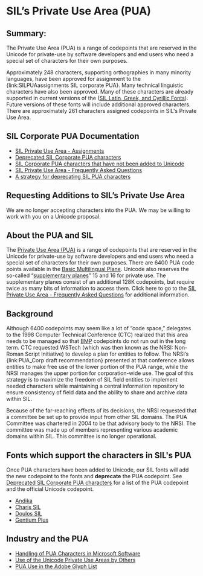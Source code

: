 # SIL’s Private Use Area (PUA)

## Summary:

The Private Use Area (PUA) is a range of codepoints that are reserved in the Unicode for private-use by software developers and end users who need a special set of characters for their own purposes.

Approximately 248 characters, supporting orthographies in many minority languages, have been approved for assignment to the {link:SILPUAassignments SIL corporate PUA}. Many technical linguistic characters have also been approved. Many of these characters are already supported in current versions of the ([SIL Latin, Greek, and Cyrillic Fonts](https://software.sil.org/lcgfonts/)). Future versions of these fonts will include additional approved characters. There are approximately 261 characters assigned codepoints in SIL's Private Use Area.

## SIL Corporate PUA Documentation

- [SIL Private Use Area - Assignments](docs/pua-assignments.md)
- [Deprecated SIL Corporate PUA characters](docs/pua-deprecated.md)
- [SIL Corporate PUA characters that have not been added to Unicode](docs/pua-nondeprecated.md)
- [SIL Private Use Area - Frequently Asked Questions](docs/faq.md)
- [A strategy for deprecating SIL PUA characters](docs/pua-deprecation-strategy.md)

## Requesting Additions to SIL’s Private Use Area

We are no longer accepting characters into the PUA. We may be willing to work with you on a Unicode proposal.

## About the PUA and SIL

The [Private Use Area (PUA)](https://scripts.sil.org/cms/scripts/page.php?item_id=Glossary#pua) is a range of codepoints that are reserved in the Unicode for private-use by software developers and end users who need a special set of characters for their own purposes. There are 6400 PUA code points available in the [Basic Multilingual Plane](https://scripts.sil.org/cms/scripts/page.php?item_id=Glossary#bmp). Unicode also reserves the so-called “[supplementary planes](https://scripts.sil.org/cms/scripts/page.php?item_id=Glossary#supplement)” 15 and 16 for private use. The supplementary planes consist of an additional 128K codepoints, but require twice as many bits of information to access them. Click here to go to the [SIL Private Use Area - Frequently Asked Questions](docs/faq.md) for additional information.

## Background

Although 6400 codepoints may seem like a lot of “code space,” delegates to the 1998 Computer Technical Conference (CTC) realized that this area needs to be managed so that [BMP](https://scripts.sil.org/cms/scripts/page.php?item_id=Glossary#bmp) codepoints do not run out in the long term. CTC requested WSTech (which was then known as the NRSI: Non-Roman Script Initiative) to develop a plan for entities to follow. The NRSI’s {link:PUA_Corp draft recommendation} presented at that conference allows entities to make free use of the lower portion of the PUA range, while the NRSI manages the upper portion for corporation-wide use. The goal of this strategy is to maximize the freedom of SIL field entities to implement needed characters while maintaining a central information repository to ensure consistency of field data and the ability to share and archive data within SIL.

Because of the far-reaching effects of its decisions, the NRSI requested that a committee be set up to provide input from other SIL domains. The PUA Committee was chartered in 2004 to be that advisory body to the NRSI. The committee was made up of members representing various academic domains within SIL. This committee is no longer operational.

## Fonts which support the characters in SIL's PUA

Once PUA characters have been added to Unicode, our SIL fonts will add the new codepoint to the fonts and **deprecate** the PUA codepoint. See [Deprecated SIL Corporate PUA characters](docs/pua-deprecated.md) for a list of the PUA codepoint and the official Unicode codepoint.

- [Andika](https://software.sil.org/andika/)
- [Charis SIL](https://software.sil.org/charis/)
- [Doulos SIL](https://software.sil.org/doulos/)
- [Gentium Plus](https://software.sil.org/gentium/)

## Industry and the PUA

- [Handling of PUA Characters in Microsoft Software](https://scripts.sil.org/PUACharsInMSSotware)
- [Use of the Unicode Private Use Areas by Others](https://scripts.sil.org/VendorUseOfPUA)
- [PUA Use in the Adobe Glyph List](https://scripts.sil.org/PUAinAdobeGlyphList)
